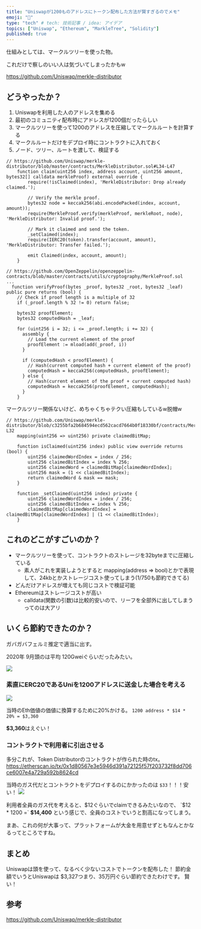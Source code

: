 ```yaml
---
title: "Uniswapが1200ものアドレスにトークン配布した方法が賢すぎるのでメモ"
emoji: "🦄"
type: "tech" # tech: 技術記事 / idea: アイデア
topics: ["Uniswap", "Ethereum", "MarkleTree", "Solidity"]
published: true
---
```


仕組みとしては、マークルツリーを使った物。

これだけで察しのいい人は気づいてしまったかもw

https://github.com/Uniswap/merkle-distributor

## どうやったか？
1. Uniswapを利用した人のアドレスを集める
2. 最初のコミュニティ配布時にアドレスが1200個だったらしい
2. マークルツリーを使って1200のアドレスを圧縮してマークルルートを計算する
3. マークルルートだけをデプロイ時にコントラクトに入れておく
4. ノード、ツリー、ルートを渡して、検証する
```sol
// https://github.com/Uniswap/merkle-distributor/blob/master/contracts/MerkleDistributor.sol#L34-L47
    function claim(uint256 index, address account, uint256 amount, bytes32[] calldata merkleProof) external override {
        require(!isClaimed(index), 'MerkleDistributor: Drop already claimed.');

        // Verify the merkle proof.
        bytes32 node = keccak256(abi.encodePacked(index, account, amount));
        require(MerkleProof.verify(merkleProof, merkleRoot, node), 'MerkleDistributor: Invalid proof.');

        // Mark it claimed and send the token.
        _setClaimed(index);
        require(IERC20(token).transfer(account, amount), 'MerkleDistributor: Transfer failed.');

        emit Claimed(index, account, amount);
    }

// https://github.com/OpenZeppelin/openzeppelin-contracts/blob/master/contracts/utils/cryptography/MerkleProof.sol
...
  function verifyProof(bytes _proof, bytes32 _root, bytes32 _leaf) public pure returns (bool) {
    // Check if proof length is a multiple of 32
    if (_proof.length % 32 != 0) return false;

    bytes32 proofElement;
    bytes32 computedHash = _leaf;

    for (uint256 i = 32; i <= _proof.length; i += 32) {
      assembly {
        // Load the current element of the proof
        proofElement := mload(add(_proof, i))
      }

      if (computedHash < proofElement) {
        // Hash(current computed hash + current element of the proof)
        computedHash = keccak256(computedHash, proofElement);
      } else {
        // Hash(current element of the proof + current computed hash)
        computedHash = keccak256(proofElement, computedHash);
      }
    }
```
マークルツリー関係ないけど、めちゃくちゃテクい圧縮もしているw脱帽w

```sol
// https://github.com/Uniswap/merkle-distributor/blob/c3255bfa2b684594ecd562cacd7664b0f18330bf/contracts/MerkleDistributor.sol#L12-L32
    mapping(uint256 => uint256) private claimedBitMap;

    function isClaimed(uint256 index) public view override returns (bool) {
        uint256 claimedWordIndex = index / 256;
        uint256 claimedBitIndex = index % 256;
        uint256 claimedWord = claimedBitMap[claimedWordIndex];
        uint256 mask = (1 << claimedBitIndex);
        return claimedWord & mask == mask;
    }

    function _setClaimed(uint256 index) private {
        uint256 claimedWordIndex = index / 256;
        uint256 claimedBitIndex = index % 256;
        claimedBitMap[claimedWordIndex] = claimedBitMap[claimedWordIndex] | (1 << claimedBitIndex);
    }
```

## これのどこがすごいのか？
- マークルツリーを使って、コントラクトのストレージを32byteまでに圧縮している
    - 素人がこれを実装しようとすると mapping(address => bool)とかで表現して、24kbとかストレージコスト使ってしまう(1/750も節約できてる)
- どんだけアドレスが増えても同じコストで検証可能
- Ethereumはストレージコストが高い
    - calldata(関数の引数)は比較的安いので、リーフを全部外に出してしまうってのは大アリ

## いくら節約できたのか？
ガバガバフェルミ推定で適当に出す。

2020年 9月頭のは平均 120Gweiぐらいだったみたい。

![](https://storage.googleapis.com/zenn-user-upload/6io64t24fuc4eqk0f8zry865ly0f)

### 素直にERC20であるUniを1200アドレスに送金した場合を考える
![](https://storage.googleapis.com/zenn-user-upload/2wiwh1whvloijzzkgin8c9czqub5)

当時のEth価値の価値に換算するために20%かける。
`1200 address * $14 * 20% = $3,360`

**$3,360**はえぐい！

### コントラクトで利用者に引出させる
多分これが、Token Distributorのコントラクトが作られた時のtx。
https://etherscan.io/tx/0x1d80567e3e5946d391a72125f57f203732f8dd706ce6007e4a729a592b8624cd

当時のガス代だとコントラクトをデプロイするのにかかったのは `$33`！！！安い！
![](https://storage.googleapis.com/zenn-user-upload/x9mzwpgmrhr95rr9xeg6nrftm5pk)

利用者全員のガス代を考えると、$12ぐらいでclaimできるみたいなので、
`$12 * 1200 =` **$14,400**
という感じで、全員のコストでいうと割高になってしまう。

まあ、これの何が大事って、プラットフォームが大金を用意せずともなんとかなるってところですね。

## まとめ
Uniswapは頭を使って、なるべく少ないコストでトークンを配布した！
節約金額でいうとUniswapは $3,327つまり、35万円ぐらい節約できたわけです。
賢い！

## 参考
https://github.com/Uniswap/merkle-distributor
